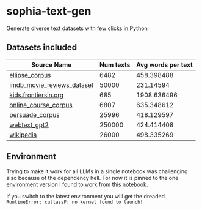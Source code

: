 # sophia-text-gen
Generate diverse text datasets with few clicks in Python

## Datasets included 

| Source Name                                                    | Num texts | Avg words per text |
|----------------------------------------------------------------|-----------|--------------------|
| [ellipse_corpus](https://github.com/scrosseye/ELLIPSE-Corpus)  | 6482      | 458.398488         |
| [imdb_movie_reviews_dataset](https://www.kaggle.com/datasets/lakshmi25npathi/imdb-dataset-of-50k-movie-reviews) | 50000     | 231.14594          |
| [kids.frontiersin.org](https://www.frontiersin.org/about/open-access) | 685       | 1908.636496        |
| [online_course_corpus](https://www.kaggle.com/competitions/pii-detection-removal-from-educational-data/data) | 6807      | 635.348612         |
| [persuade_corpus](https://github.com/scrosseye/persuade_corpus_2.0) | 25996     | 418.129597         |
| [webtext_gpt2](https://github.com/openai/gpt-2-output-dataset) | 250000    | 424.414408         |
| [wikipedia](https://www.kaggle.com/datasets/jjinho/wikipedia-20230701) | 26000     | 498.335269         |


## Environment
Trying to make it work for all LLMs in a single notebook was challenging also because of the dependency hell. For now it is pinned to the one environment version I found to work from [this notebook](https://www.kaggle.com/code/paultimothymooney/how-to-use-mistral-from-kaggle-models). 

If you switch to the latest environment you will get the dreaded
`RuntimeError: cutlassF: no kernel found to launch!`
